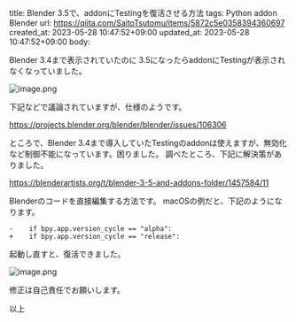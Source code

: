 title: Blender 3.5で、addonにTestingを復活させる方法
tags: Python addon Blender
url: https://qiita.com/SaitoTsutomu/items/5872c5e0358394360697
created_at: 2023-05-28 10:47:52+09:00
updated_at: 2023-05-28 10:47:52+09:00
body:

Blender 3.4まで表示されていたのに 3.5になったらaddonにTestingが表示されなくなっていました。

![image.png](https://qiita-image-store.s3.ap-northeast-1.amazonaws.com/0/13955/e84975f7-0b0a-f952-a47d-5c4d46b507ee.png)

下記などで議論されていますが、仕様のようです。

https://projects.blender.org/blender/blender/issues/106306

ところで、Blender 3.4まで導入していたTestingのaddonは使えますが、無効化など制御不能になっています。困りました。
調べたところ、下記に解決策がありました。

https://blenderartists.org/t/blender-3-5-and-addons-folder/1457584/11

Blenderのコードを直接編集する方法です。
macOSの例だと、下記のようになります。

```python:/Applications/Blender.app/Contents/Resources/3.5/scripts/startup/bl_ui/__init__.pyの149行目
-    if bpy.app.version_cycle == "alpha":
+    if bpy.app.version_cycle == "release":
```

起動し直すと、復活できました。

![image.png](https://qiita-image-store.s3.ap-northeast-1.amazonaws.com/0/13955/30f1fbd1-21ee-2c8b-2bc5-24ae12be8bf7.png)

修正は自己責任でお願いします。

以上

